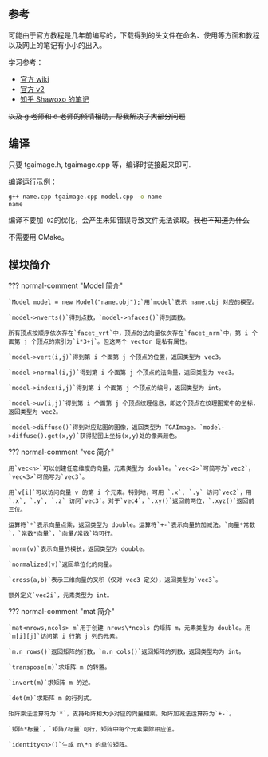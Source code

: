 ## 参考

可能由于官方教程是几年前编写的，下载得到的头文件在命名、使用等方面和教程以及网上的笔记有小小的出入。

学习参考：

- [官方 wiki](https://github.com/ssloy/tinyrenderer/wiki)
- [官方 v2](https://haqr.eu/tinyrenderer/)
- [知乎 Shawoxo 的笔记](https://zhuanlan.zhihu.com/p/399056546)

~~以及 g 老师和 d 老师的倾情相助，帮我解决了大部分问题~~

## 编译

只要 tgaimage.h, tgaimage.cpp 等，编译时链接起来即可.

编译运行示例：

```bash
g++ name.cpp tgaimage.cpp model.cpp -o name
name
```

编译不要加`-O2`的优化，会产生未知错误导致文件无法读取。~~我也不知道为什么~~

不需要用 CMake。

## 模块简介

??? normal-comment "Model 简介"

    `Model model = new Model("name.obj");`用`model`表示 name.obj 对应的模型。

    `model->nverts()`得到点数，`model->nfaces()`得到面数。

    所有顶点按顺序依次存在`facet_vrt`中，顶点的法向量依次存在`facet_nrm`中，第 i 个面第 j 个顶点的索引为`i*3+j`。但这两个 vector 是私有属性。

    `model->vert(i,j)`得到第 i 个面第 j 个顶点的位置，返回类型为 vec3。

    `model->normal(i,j)`得到第 i 个面第 j 个顶点的法向量，返回类型为 vec3。

    `model->index(i,j)`得到第 i 个面第 j 个顶点的编号，返回类型为 int。

    `model->uv(i,j)`得到第 i 个面第 j 个顶点纹理信息，即这个顶点在纹理图案中的坐标，返回类型为 vec2。

    `model->diffuse()`得到对应贴图的图像，返回类型为 TGAImage。`model->diffuse().get(x,y)`获得贴图上坐标(x,y)处的像素颜色。

??? normal-comment "vec 简介"

    用`vec<n>`可以创建任意维度的向量，元素类型为 double。`vec<2>`可简写为`vec2`，`vec<3>`可简写为`vec3`。

    用`v[i]`可以访问向量 v 的第 i 个元素。特别地，可用 `.x`, `.y` 访问`vec2`，用 `.x`, `.y`, `.z` 访问`vec3`。对于`vec4`，`.xy()`返回前两位，`.xyz()`返回前三位。

    运算符`*`表示向量点乘，返回类型为 double。运算符`+-`表示向量的加减法。`向量*常数`，`常数*向量`，`向量/常数`均可行。

    `norm(v)`表示向量的模长，返回类型为 double。

    `normalized(v)`返回单位化的向量。

    `cross(a,b)`表示三维向量的叉积（仅对 vec3 定义），返回类型为`vec3`。

    额外定义`vec2i`，元素类型为 int。

??? normal-comment "mat 简介"

    `mat<nrows,ncols> m`用于创建 nrows\*ncols 的矩阵 m，元素类型为 double。用`m[i][j]`访问第 i 行第 j 列的元素。

    `m.n_rows()`返回矩阵的行数，`m.n_cols()`返回矩阵的列数，返回类型均为 int。

    `transpose(m)`求矩阵 m 的转置。

    `invert(m)`求矩阵 m 的逆。

    `det(m)`求矩阵 m 的行列式。

    矩阵乘法运算符为`*`，支持矩阵和大小对应的向量相乘。矩阵加减法运算符为`+-`。

    `矩阵*标量`，`矩阵/标量`可行，矩阵中每个元素乘除相应值。

    `identity<n>()`生成 n\*n 的单位矩阵。
